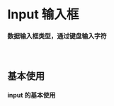 <script setup>
import demo1 from './demo1.vue'
</script>

# Input 输入框

#### 数据输入框类型，通过键盘输入字符

<br/>

## 基本使用

#### input 的基本使用
<div class="componetnsBox">
  <demo1/>
</div>